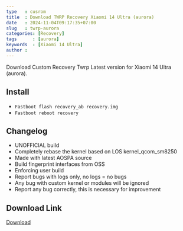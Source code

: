 ```yaml
---
type   : cusrom
title  : Download TWRP Recovery Xiaomi 14 Ultra (aurora)
date   : 2024-11-04T09:17:35+07:00
slug   : twrp-aurora
categories: [Recovery]
tags      : [aurora]
keywords  : [Xiaomi 14 Ultra]
author : 
---
```


Download Custom Recovery Twrp Latest version for Xiaomi 14 Ultra (aurora).

## Install 
- ``Fastboot flash recovery_ab recovery.img``
- ``Fastboot reboot recovery``


## Changelog
- UNOFFICIAL build
- Completely rebase the kernel based on LOS kernel_qcom_sm8250
- Made with latest AOSPA source
- Build fingerprint interfaces from OSS
- Enforcing user build
- Report bugs with logs only, no logs = no bugs
- Any bug with custom kernel or modules will be ignored
- Report any bug correctly, this is necessary for improvement 

## Download Link
[Download](https://mega.nz/file/w1cRSKrB#CEFhD66DgpPaAtNsmyqtevNy7APDEMtvke-hvZeWwjo)
